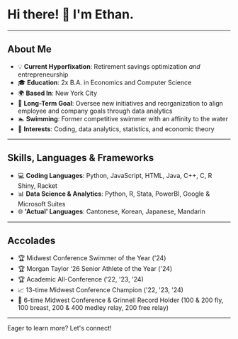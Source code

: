 # Hi there! 👋 I'm Ethan.

---

## About Me
- 💡 **Current Hyperfixation**: Retirement savings optimization *and* entrepreneurship
- 🎓 **Education**: 2x B.A. in Economics and Computer Science
- 🌍 **Based In**: New York City
- 🎯 **Long-Term Goal**: Oversee new initiatives and reorganization to align employee and company goals through data analytics 
- 🏊 **Swimming**: Former competitive swimmer with an affinity to the water
- 👀 **Interests**: Coding, data analytics, statistics, and economic theory

---

## Skills, Languages & Frameworks
- 💻 **Coding Languages**: Python, JavaScript, HTML, Java, C++, C, R Shiny, Racket
- 📊 **Data Science & Analytics**: Python, R, Stata, PowerBI, Google & Microsoft Suites
- 🌐 **'Actual' Languages**: Cantonese, Korean, Japanese, Mandarin

---

## Accolades
- 🏆 Midwest Conference Swimmer of the Year ('24)
- 🏆 Morgan Taylor ‘26 Senior Athlete of the Year ('24)
- 🏆 Academic All-Conference ('22, '23, '24)
- 📈 13-time Midwest Conference Champion ('22, '23, '24)
- 🌟 6-time Midwest Conference & Grinnell Record Holder (100 & 200 fly, 100 breast, 200 & 400 medley relay, 200 free relay)

---

Eager to learn more? Let's connect! 
<!---
iflysohigh/iflysohigh is a ✨ special ✨ repository because its `README.md` (this file) appears on your GitHub profile.
You can click the Preview link to take a look at your changes.
--->
